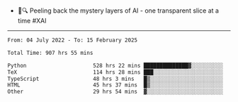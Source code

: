 - 🧅🔍 Peeling back the mystery layers of AI - one transparent slice at a time #XAI

---

<!--START_SECTION:waka-->

```txt
From: 04 July 2022 - To: 15 February 2025

Total Time: 907 hrs 55 mins

Python                     528 hrs 22 mins ██████████████▓░░░░░░░░░░   58.20 %
TeX                        114 hrs 28 mins ███░░░░░░░░░░░░░░░░░░░░░░   12.61 %
TypeScript                 48 hrs 3 mins   █▒░░░░░░░░░░░░░░░░░░░░░░░   05.29 %
HTML                       45 hrs 37 mins  █▒░░░░░░░░░░░░░░░░░░░░░░░   05.02 %
Other                      29 hrs 54 mins  ▓░░░░░░░░░░░░░░░░░░░░░░░░   03.29 %
```

<!--END_SECTION:waka-->
